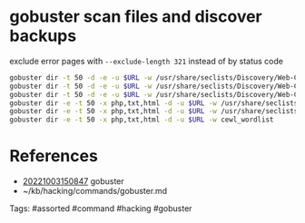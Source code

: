 # gobuster scan files and discover backups
exclude error pages with `--exclude-length 321` instead of by status code
```bash
gobuster dir -t 50 -d -e -u $URL -w /usr/share/seclists/Discovery/Web-Content/raft-small-words.txt -x php,txt,html,cgi,sh,bak,aspx
gobuster dir -t 50 -d -e -u $URL -w /usr/share/seclists/Discovery/Web-Content/raft-small-words-lowercase.txt -x php,txt,html,aspx,asp
gobuster dir -t 50 -d -e -u $URL -w /usr/share/seclists/Discovery/Web-Content/raft-large-files.txt
gobuster dir -e -t 50 -x php,txt,html -d -u $URL -w /usr/share/seclists/Discovery/Web-Content/raft-small-words.txt
gobuster dir -e -t 50 -x php,txt,html -d -u $URL -w /usr/share/seclists/Discovery/Web-Content/raft-small-words-lowercase.txt
gobuster dir -e -t 50 -x php,txt,html -d -u $URL -w cewl_wordlist
```

# References
- [20221003150847](/zet/20221003150847/README.md) gobuster
- ~/kb/hacking/commands/gobuster.md

Tags:
    #assorted #command #hacking #gobuster
